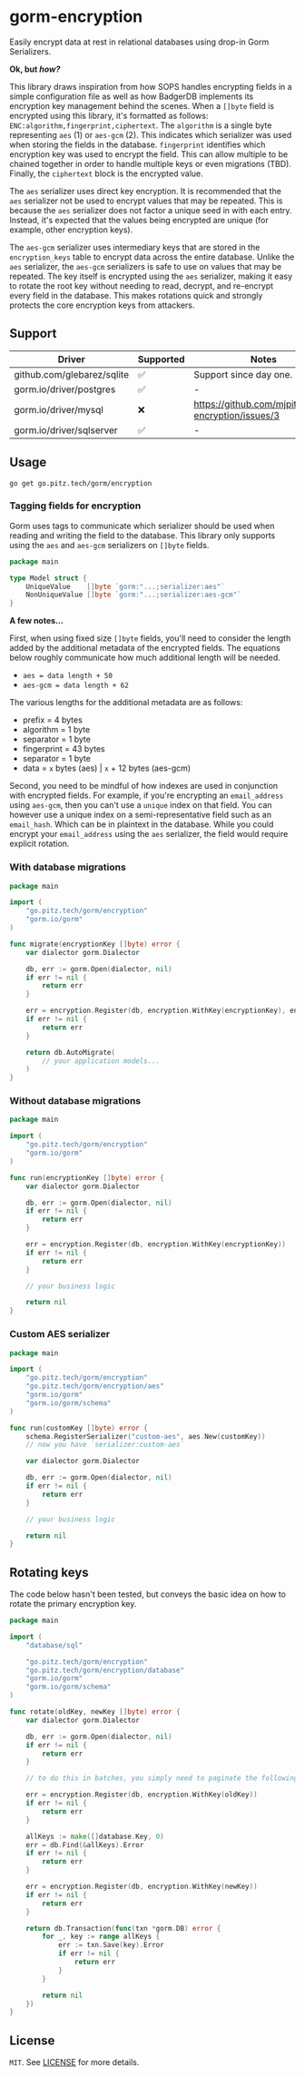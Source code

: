 # gorm-encryption

Easily encrypt data at rest in relational databases using drop-in Gorm Serializers.

**Ok, but _how?_**

This library draws inspiration from how SOPS handles encrypting fields in a simple configuration file as well as how
BadgerDB implements its encryption key management behind the scenes. When a `[]byte` field is encrypted using this
library, it's formatted as follows: `ENC:algorithm,fingerprint,ciphertext`. The `algorithm` is a single byte
representing `aes` (1) or `aes-gcm` (2). This indicates which serializer was used when storing the fields in the
database. `fingerprint` identifies which encryption key was used to encrypt the field. This can allow multiple to be
chained together in order to handle multiple keys or even migrations (TBD). Finally, the `ciphertext` block is the
encrypted value.

The `aes` serializer uses direct key encryption. It is recommended that the `aes` serializer not be used to encrypt
values that may be repeated. This is because the `aes` serializer does not factor a unique seed in with each entry.
Instead, it's expected that the values being encrypted are unique (for example, other encryption keys).

The `aes-gcm` serializer uses intermediary keys that are stored in the `encryption_keys` table to encrypt data across
the entire database. Unlike the `aes` serializer, the `aes-gcm` serializers is safe to use on values that may be
repeated. The key itself is encrypted using the `aes` serializer, making it easy to rotate the root key without needing
to read, decrypt, and re-encrypt every field in the database. This makes rotations quick and strongly protects the core
encryption keys from attackers.

## Support

| Driver                     | Supported | Notes                                              |
|----------------------------|-----------|----------------------------------------------------|
| github.com/glebarez/sqlite | ✅         | Support since day one.                             |
| gorm.io/driver/postgres    | ✅         | -                                                  |
| gorm.io/driver/mysql       | ❌         | https://github.com/mjpitz/gorm-encryption/issues/3 |
| gorm.io/driver/sqlserver   | ✅         | -                                                  |

## Usage

```shell
go get go.pitz.tech/gorm/encryption
```

### Tagging fields for encryption

Gorm uses tags to communicate which serializer should be used when reading and writing the field to the database. This
library only supports using the `aes` and `aes-gcm` serializers on `[]byte` fields.

```go
package main

type Model struct {
	UniqueValue    []byte `gorm:"...;serializer:aes"`
	NonUniqueValue []byte `gorm:"...;serializer:aes-gcm"`
}
```

**A few notes...**

First, when using fixed size `[]byte` fields, you'll need to consider the length added by the additional metadata of the
encrypted fields. The equations below roughly communicate how much additional length will be needed.

* `aes = data length + 50`
* `aes-gcm = data length + 62`

The various lengths for the additional metadata are as follows:

* prefix = 4 bytes
* algorithm = 1 byte
* separator = 1 byte
* fingerprint = 43 bytes
* separator = 1 byte
* data = `x` bytes (aes) | `x` + 12 bytes (aes-gcm)

Second, you need to be mindful of how indexes are used in conjunction with encrypted fields. For example, if you're
encrypting an `email_address` using `aes-gcm`, then you can't use a `unique` index on that field. You can however use a
unique index on a semi-representative field such as an `email_hash`. Which can be in plaintext in the database. While
you could encrypt your `email_address` using the `aes` serializer, the field would require explicit rotation.

### With database migrations

```go
package main

import (
	"go.pitz.tech/gorm/encryption"
	"gorm.io/gorm"
)

func migrate(encryptionKey []byte) error {
	var dialector gorm.Dialector

	db, err := gorm.Open(dialector, nil)
	if err != nil {
		return err
	}

	err = encryption.Register(db, encryption.WithKey(encryptionKey), encryption.WithMigration())
	if err != nil {
		return err
	}

	return db.AutoMigrate(
		// your application models...
	)
}
```

### Without database migrations

```go
package main

import (
	"go.pitz.tech/gorm/encryption"
	"gorm.io/gorm"
)

func run(encryptionKey []byte) error {
	var dialector gorm.Dialector

	db, err := gorm.Open(dialector, nil)
	if err != nil {
		return err
	}

	err = encryption.Register(db, encryption.WithKey(encryptionKey))
	if err != nil {
		return err
	}

	// your business logic

	return nil
}
```

### Custom AES serializer

```go
package main

import (
	"go.pitz.tech/gorm/encryption"
	"go.pitz.tech/gorm/encryption/aes"
	"gorm.io/gorm"
	"gorm.io/gorm/schema"
)

func run(customKey []byte) error {
	schema.RegisterSerializer("custom-aes", aes.New(customKey))
	// now you have `serializer:custom-aes`

	var dialector gorm.Dialector

	db, err := gorm.Open(dialector, nil)
	if err != nil {
		return err
	}

	// your business logic

	return nil
}
```

## Rotating keys

The code below hasn't been tested, but conveys the basic idea on how to rotate the primary encryption key.

```go
package main

import (
	"database/sql"

	"go.pitz.tech/gorm/encryption"
	"go.pitz.tech/gorm/encryption/database"
	"gorm.io/gorm"
	"gorm.io/gorm/schema"
)

func rotate(oldKey, newKey []byte) error {
	var dialector gorm.Dialector

	db, err := gorm.Open(dialector, nil)
	if err != nil {
		return err
	}

	// to do this in batches, you simply need to paginate the following block until you iterate through the entire table

	err = encryption.Register(db, encryption.WithKey(oldKey))
	if err != nil {
		return err
	}

	allKeys := make([]database.Key, 0)
	err = db.Find(&allKeys).Error
	if err != nil {
		return err
	}

	err = encryption.Register(db, encryption.WithKey(newKey))
	if err != nil {
		return err
	}

	return db.Transaction(func(txn *gorm.DB) error {
		for _, key := range allKeys {
			err := txn.Save(key).Error
			if err != nil {
				return err
			}
		}

		return nil
	})
}
```

## License

`MIT`. See [LICENSE](LICENSE) for more details.
